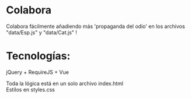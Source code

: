 
# Colabora
Colabora fácilmente añadiendo más 'propaganda del odio' en los archivos "data/Esp.js" y "data/Cat.js" !


# Tecnologías:
jQuery + RequireJS + Vue

Toda la lógica está en un solo archivo index.html  
Estilos en styles.css

